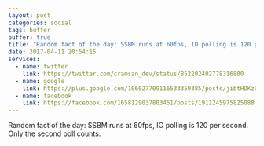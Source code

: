 ```yaml
---
layout: post
categories: social
tags: buffer
buffer: true
title: "Random fact of the day: SSBM runs at 60fps, IO polling is 120 per second. Only the second poll counts."
date: 2017-04-11 20:54:15
services: 
  - name: twitter
    link: https://twitter.com/cramsan_dev/status/852202402778316800
  - name: google
    link: https://plus.google.com/106027709116533359385/posts/jibtHDKz6FA
  - name: facebook
    link: https://facebook.com/1658129037803451/posts/1911245975825088
---
```


Random fact of the day: SSBM runs at 60fps, IO polling is 120 per second. Only the second poll counts.
